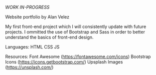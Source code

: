*WORK IN-PROGRESS*

Website portfolio by Alan Velez

My first front-end project which I will consistently update with future projects. I ommitted the use of Bootstrap and Sass in order to better understand the basics of front-end design.

Languages:
    HTML
    CSS
    JS

Resources:
	Font Awesome (https://fontawesome.com/icons)
    Bootstrap Icons (https://icons.getbootstrap.com/)
    Upsplash Images (https://unsplash.com/)